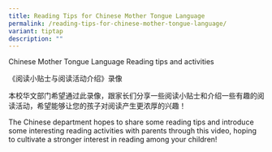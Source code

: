 ```yaml
---
title: Reading Tips for Chinese Mother Tongue Language
permalink: /reading-tips-for-chinese-mother-tongue-language/
variant: tiptap
description: ""
---
```

<p>Chinese Mother Tongue Language Reading tips and activities</p>
<p>《阅读小贴士与阅读活动介绍》录像</p>
<p>本校华文部门希望通过此录像，跟家长们分享一些阅读小贴士和介绍一些有趣的阅读活动，希望能够让您的孩子对阅读产生更浓厚的兴趣！</p>
<p>The Chinese department hopes to share some reading tips and introduce
some interesting reading activities with parents through this video, hoping
to cultivate a stronger interest in reading among your children!</p>